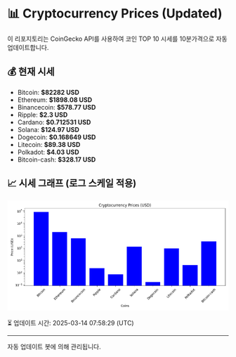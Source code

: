 
# 📊 Cryptocurrency Prices (Updated)

이 리포지토리는 CoinGecko API를 사용하여 코인 TOP 10 시세를 10분가격으로 자동 업데이트합니다.

## 💰 현재 시세
- Bitcoin: **$82282 USD**
- Ethereum: **$1898.08 USD**
- Binancecoin: **$578.77 USD**
- Ripple: **$2.3 USD**
- Cardano: **$0.712531 USD**
- Solana: **$124.97 USD**
- Dogecoin: **$0.168649 USD**
- Litecoin: **$89.38 USD**
- Polkadot: **$4.03 USD**
- Bitcoin-cash: **$328.17 USD**

## 📈 시세 그래프 (로그 스케일 적용)
![Crypto Prices](crypto_prices.png)

⏳ 업데이트 시간: 2025-03-14 07:58:29 (UTC)

---
자동 업데이트 봇에 의해 관리됩니다.
